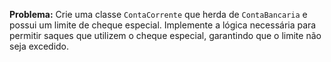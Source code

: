 **Problema:** Crie uma classe `ContaCorrente` que herda de `ContaBancaria` e possui um limite de cheque especial. Implemente a lógica necessária para permitir saques que utilizem o cheque especial, garantindo que o limite não seja excedido.
